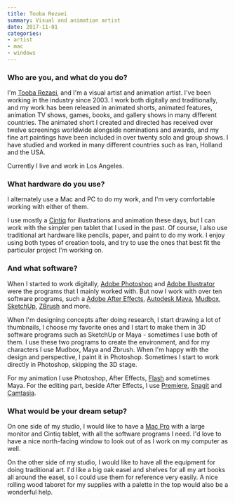 ```yaml
---
title: Tooba Rezaei
summary: Visual and animation artist
date: 2017-11-01
categories:
- artist
- mac
- windows
---
```


### Who are you, and what do you do?

I'm [Tooba Rezaei](http://www.toobarezaei.com/ "Tooba's website."), and I'm a visual artist and animation artist. I've been working in the industry since 2003. I work both digitally and traditionally, and my work has been released in animated shorts, animated features, animation TV shows, games, books, and gallery shows in many different countries. The animated short I created and directed has received over twelve screenings worldwide alongside nominations and awards, and my fine art paintings have been included in over twenty solo and group shows. I have studied and worked in many different countries such as Iran, Holland and the USA. 

Currently I live and work in Los Angeles.

### What hardware do you use?

I alternately use a Mac and PC to do my work, and I'm very comfortable working with either of them. 

I use mostly a [Cintiq][] for illustrations and animation these days, but I can work with the simpler pen tablet that I used in the past. Of course, I also use traditional art hardware like pencils, paper, and paint to do my work. I enjoy using both types of creation tools, and try to use the ones that best fit the particular project I'm working on.

### And what software?

When I started to work digitally, [Adobe Photoshop][photoshop] and [Adobe Illustrator][illustrator] were the programs that I mainly worked with. But now I work with over ten software programs, such a [Adobe After Effects][after-effects], [Autodesk Maya][maya], [Mudbox][], [SketchUp][], [ZBrush][] and more.

When I'm designing concepts after doing research, I start drawing a lot of thumbnails, I choose my favorite ones and I start to make them in 3D software programs such as SketchUp or Maya - sometimes I use both of them. I use these two programs to create the environment, and for my characters I use Mudbox, Maya and Zbrush. When I'm happy with the design and perspective, I paint it in Photoshop. Sometimes I start to work directly in Photoshop, skipping the 3D stage.

For my animation I use Photoshop, After Effects, [Flash][] and sometimes Maya. For the editing part, beside After Effects, I use [Premiere][], [Snagit][] and [Camtasia][].

### What would be your dream setup?

On one side of my studio, I would like to have a [Mac Pro][mac-pro] with a large monitor and Cintiq tablet, with all the software programs I need. I'd love to have a nice north-facing window to look out of as I work on my computer as well.

On the other side of my studio, I would like to have all the equipment for doing traditional art. I'd like a big oak easel and shelves for all my art books all around the easel, so I could use them for reference very easily. A nice rolling wood taboret for my supplies with a palette in the top would also be a wonderful help.

[after-effects]: https://www.adobe.com/products/aftereffects.html "Motion graphics and video editing software."
[camtasia]: https://www.techsmith.com/video-editor.html "Screencasting software."
[cintiq]: https://www.wacom.com/en-us/us/cintiq "A computer screen you can draw on."
[flash]: https://en.wikipedia.org/wiki/Adobe_Flash "A software and animation editor."
[illustrator]: https://www.adobe.com/products/illustrator.html "A vector graphics editor."
[mac-pro]: https://www.apple.com/mac-pro/ "The Intel-based Mac tower computer."
[maya]: http://web.archive.org/web/20221224070508/https://www.autodesk.com/products/maya/overview "3D animation software."
[mudbox]: http://web.archive.org/web/20221223233150/https://www.autodesk.com/products/mudbox/overview "3D digital sculpting and painting software."
[photoshop]: https://www.adobe.com/products/photoshop.html "A bitmap image editor."
[premiere]: https://www.adobe.com/products/premiere.html "A video editing suite."
[sketchup]: http://web.archive.org/web/20230930075242/https://www.sketchup.com/ "3D modeling software."
[snagit]: https://www.techsmith.com/screen-capture.html "Screen capturing software."
[zbrush]: http://pixologic.com/zbrush/ "3D digital painting and sculpture software."
